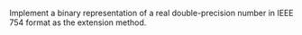 Implement a binary representation of a real double-precision number in IEEE 754 format as the extension method.
